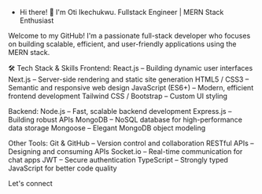 - Hi there! 👋 I'm Oti Ikechukwu.
Fullstack Engineer | MERN Stack Enthusiast

Welcome to my GitHub! I'm a passionate full-stack developer who focuses on building scalable, efficient, and user-friendly applications using the MERN stack.

🛠️ Tech Stack & Skills
Frontend:
React.js – Building dynamic user interfaces
Next.js – Server-side rendering and static site generation
HTML5 / CSS3 – Semantic and responsive web design
JavaScript (ES6+) – Modern, efficient frontend development
Tailwind CSS / Bootstrap – Custom UI styling

Backend:
Node.js – Fast, scalable backend development
Express.js – Building robust APIs
MongoDB – NoSQL database for high-performance data storage
Mongoose – Elegant MongoDB object modeling

Other Tools:
Git & GitHub – Version control and collaboration
RESTful APIs – Designing and consuming APIs
Socket.io – Real-time communication for chat apps
JWT – Secure authentication
TypeScript – Strongly typed JavaScript for better code quality

Let's connect


